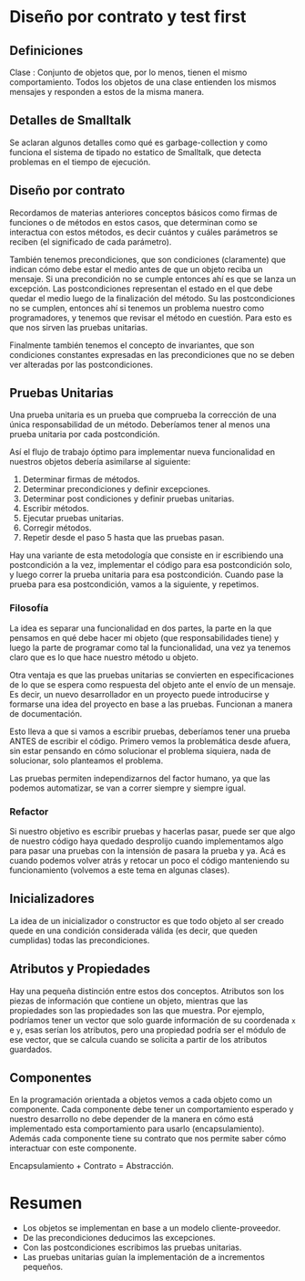 # Diseño por contrato y test first

## Definiciones

Clase
: Conjunto de objetos que, por lo menos, tienen el mismo comportamiento. Todos
los objetos de una clase entienden los mismos mensajes y responden a estos de
la misma manera.

## Detalles de Smalltalk

Se aclaran algunos detalles como qué es garbage-collection y como funciona el
sistema de tipado no estatico de Smalltalk, que detecta problemas en el tiempo
de ejecución.

## Diseño por contrato

Recordamos de materias anteriores conceptos básicos como firmas de funciones o
de métodos en estos casos, que determinan como se interactua con estos métodos,
es decir cuántos y cuáles parámetros se reciben (el significado de cada
parámetro).

También tenemos precondiciones, que son condiciones (claramente) que indican
cómo debe estar el medio antes de que un objeto reciba un mensaje. Si una
precondición no se cumple entonces ahí es que se lanza un excepción. Las
postcondiciones representan el estado en el que debe quedar el medio luego de
la finalización del método. Su las postcondiciones no se cumplen, entonces ahí
si tenemos un problema nuestro como programadores, y tenemos que revisar el
método en cuestión. Para esto es que nos sirven las pruebas unitarias.

Finalmente también tenemos el concepto de invariantes, que son condiciones
constantes expresadas en las precondiciones que no se deben ver alteradas por
las postcondiciones.

## Pruebas Unitarias

Una prueba unitaria es un prueba que comprueba la corrección de una única
responsabilidad de un método. Deberíamos tener al menos una prueba unitaria por
cada postcondición.

Así el flujo de trabajo óptimo para implementar nueva funcionalidad en nuestros
objetos debería asimilarse al siguiente:

1. Determinar firmas de métodos.
2. Determinar precondiciones y definir excepciones.
3. Determinar post condiciones y definir pruebas unitarias.
4. Escribir métodos.
5. Ejecutar pruebas unitarias.
6. Corregir métodos.
7. Repetir desde el paso 5 hasta que las pruebas pasan.

Hay una variante de esta metodología que consiste en ir escribiendo una
postcondición a la vez, implementar el código para esa postcondición solo,
y luego correr la prueba unitaria para esa postcondición. Cuando pase la prueba
para esa postcondición, vamos a la siguiente, y repetimos.

### Filosofía

La idea es separar una funcionalidad en dos partes, la parte en la que pensamos
en qué debe hacer mi objeto (que responsabilidades tiene) y luego la parte de
programar como tal la funcionalidad, una vez ya tenemos claro que es lo que
hace nuestro método u objeto.

Otra ventaja es que las pruebas unitarias se convierten en especificaciones de
lo que se espera como respuesta del objeto ante el envío de un mensaje. Es
decir, un nuevo desarrollador en un proyecto puede introducirse y formarse una
idea del proyecto en base a las pruebas. Funcionan a manera de documentación.

Esto lleva a que si vamos a escribir pruebas, deberíamos tener una prueba ANTES
de escribir el código. Primero vemos la problemática desde afuera, sin estar
pensando en cómo solucionar el problema siquiera, nada de solucionar, solo
planteamos el problema.

Las pruebas permiten independizarnos del factor humano, ya que las podemos
automatizar, se van a correr siempre y siempre igual.

### Refactor

Si nuestro objetivo es escribir pruebas y hacerlas pasar, puede ser que algo
de nuestro código haya quedado desprolijo cuando implementamos algo para pasar
una pruebas con la intensión de pasara la prueba y ya. Acá es cuando podemos
volver atrás y retocar un poco el código manteniendo su funcionamiento
(volvemos a este tema en algunas clases).

## Inicializadores

La idea de un inicializador o constructor es que todo objeto al ser creado
quede en una condición considerada válida (es decir, que queden cumplidas)
todas las precondiciones.

## Atributos y Propiedades

Hay una pequeña distinción entre estos dos conceptos. Atributos son los piezas
de información que contiene un objeto, mientras que las propiedades son las
propiedades son las que muestra. Por ejemplo, podríamos tener un vector que
solo guarde información de su coordenada `x` e `y`, esas serían los atributos,
pero una propiedad podría ser el módulo de ese vector, que se calcula cuando
se solicita a partir de los atributos guardados.

## Componentes

En la programación orientada a objetos vemos a cada objeto como un componente.
Cada componente debe tener un comportamiento esperado y nuestro desarrollo no
debe depender de la manera en cómo está implementado esta comportamiento para
usarlo (encapsulamiento). Además cada componente tiene su contrato que nos
permite saber cómo interactuar con este componente.

Encapsulamiento + Contrato = Abstracción.

# Resumen

* Los objetos se implementan en base a un modelo cliente-proveedor.
* De las precondiciones deducimos las excepciones.
* Con las postcondiciones escribimos las pruebas unitarias.
* Las pruebas unitarias guían la implementación de a incrementos pequeños.
